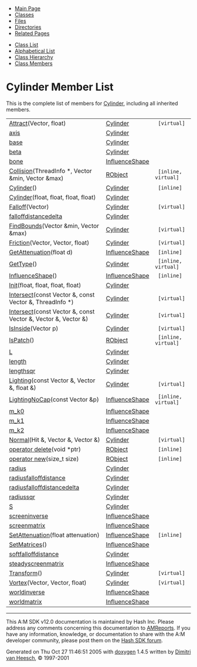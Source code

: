 <div class="tabs">

- [Main Page](index.md)
- <span id="current">[Classes](annotated.md)</span>
- [Files](files.md)
- [Directories](dirs.md)
- [Related Pages](pages.md)

</div>

<div class="tabs">

- [Class List](annotated.md)
- [Alphabetical List](classes.md)
- [Class Hierarchy](hierarchy.md)
- [Class Members](functions.md)

</div>

# Cylinder Member List

This is the complete list of members for <a href="classCylinder.md" class="el">Cylinder</a>, including all inherited members.

|  |  |  |
|----|----|----|
| <a href="classCylinder.md#7882a7921dd3430f5e0a1fa60aa374bd" class="el">Attract</a>(Vector, float) | <a href="classCylinder.md" class="el">Cylinder</a> | ` [virtual]` |
| <a href="classCylinder.md#433169d5d9bcbb6d43f0d288e68f0cad" class="el">axis</a> | <a href="classCylinder.md" class="el">Cylinder</a> |  |
| <a href="classCylinder.md#593616de15330c0fb2d55e55410bf994" class="el">base</a> | <a href="classCylinder.md" class="el">Cylinder</a> |  |
| <a href="classCylinder.md#987bcab01b929eb2c07877b224215c92" class="el">beta</a> | <a href="classCylinder.md" class="el">Cylinder</a> |  |
| <a href="classInfluenceShape.md#a57fc812a9521b8c0ede9a2724351a55" class="el">bone</a> | <a href="classInfluenceShape.md" class="el">InfluenceShape</a> |  |
| <a href="classRObject.md#baba436d04765f15dccba87a6a9a0b26" class="el">Collision</a>(ThreadInfo \*, Vector &min, Vector &max) | <a href="classRObject.md" class="el">RObject</a> | ` [inline, virtual]` |
| <a href="classCylinder.md#3e04ea8fb4a787edfaab7e50dfd19452" class="el">Cylinder</a>() | <a href="classCylinder.md" class="el">Cylinder</a> | ` [inline]` |
| <a href="classCylinder.md#bc9c49bde688e61ca33ebaed0cb34dbe" class="el">Cylinder</a>(float, float, float, float) | <a href="classCylinder.md" class="el">Cylinder</a> |  |
| <a href="classCylinder.md#b5bbca2d93358bcb0059f7f9c68ca1ea" class="el">Falloff</a>(Vector) | <a href="classCylinder.md" class="el">Cylinder</a> | ` [virtual]` |
| <a href="classCylinder.md#480bbfb58eec35a1faf2785276b01fc0" class="el">falloffdistancedelta</a> | <a href="classCylinder.md" class="el">Cylinder</a> |  |
| <a href="classCylinder.md#1f8f3d611956246ca336e4f45fd01927" class="el">FindBounds</a>(Vector &min, Vector &max) | <a href="classCylinder.md" class="el">Cylinder</a> | ` [virtual]` |
| <a href="classCylinder.md#60d1c5feb2dc82c525ec1f9ef1a734b6" class="el">Friction</a>(Vector, Vector, float) | <a href="classCylinder.md" class="el">Cylinder</a> | ` [virtual]` |
| <a href="classInfluenceShape.md#295b20d009018e2440e3b3ab2d053928" class="el">GetAttenuation</a>(float d) | <a href="classInfluenceShape.md" class="el">InfluenceShape</a> | ` [inline]` |
| <a href="classCylinder.md#97bbe45df6b2b139c951f179d5dc83b8" class="el">GetType</a>() | <a href="classCylinder.md" class="el">Cylinder</a> | ` [inline, virtual]` |
| <a href="classInfluenceShape.md#69c0e794ea931eadcfa6bd26a668bfce" class="el">InfluenceShape</a>() | <a href="classInfluenceShape.md" class="el">InfluenceShape</a> | ` [inline]` |
| <a href="classCylinder.md#4c070b0557b1721beae94ed3acb8db3c" class="el">Init</a>(float, float, float, float) | <a href="classCylinder.md" class="el">Cylinder</a> |  |
| <a href="classCylinder.md#ebc1dd006469e892a02410cbfdd1d3ec" class="el">Intersect</a>(const Vector &, const Vector &, ThreadInfo \*) | <a href="classCylinder.md" class="el">Cylinder</a> | ` [virtual]` |
| <a href="classCylinder.md#3a8a40efddd68314bac0f4f5cb5d99fb" class="el">Intersect</a>(const Vector &, const Vector &, Vector &, Vector &) | <a href="classCylinder.md" class="el">Cylinder</a> | ` [virtual]` |
| <a href="classCylinder.md#cf5b86a14d1309ececc1cf2190d848b0" class="el">IsInside</a>(Vector p) | <a href="classCylinder.md" class="el">Cylinder</a> | ` [virtual]` |
| <a href="classRObject.md#4bffe3bafe7317374a6eb3369ba34453" class="el">IsPatch</a>() | <a href="classRObject.md" class="el">RObject</a> | ` [inline, virtual]` |
| <a href="classCylinder.md#d20caec3b48a1eef164cb4ca81ba2587" class="el">L</a> | <a href="classCylinder.md" class="el">Cylinder</a> |  |
| <a href="classCylinder.md#2fa47f7c65fec19cc163b195725e3844" class="el">length</a> | <a href="classCylinder.md" class="el">Cylinder</a> |  |
| <a href="classCylinder.md#a47af4ad1faba99be2b99b4f7c2bf05d" class="el">lengthsqr</a> | <a href="classCylinder.md" class="el">Cylinder</a> |  |
| <a href="classCylinder.md#3a5a7a2826e9d50e9b04343b3e2e5212" class="el">Lighting</a>(const Vector &, Vector &, float &) | <a href="classCylinder.md" class="el">Cylinder</a> | ` [virtual]` |
| <a href="classInfluenceShape.md#863d00ecaa895fef07eee8d995926179" class="el">LightingNoCap</a>(const Vector &p) | <a href="classInfluenceShape.md" class="el">InfluenceShape</a> | ` [inline, virtual]` |
| <a href="classInfluenceShape.md#7a1a343404f3fab290d884351454c3b9" class="el">m_k0</a> | <a href="classInfluenceShape.md" class="el">InfluenceShape</a> |  |
| <a href="classInfluenceShape.md#7d5e2f9ec5ee7c5f0fe731f5d737905f" class="el">m_k1</a> | <a href="classInfluenceShape.md" class="el">InfluenceShape</a> |  |
| <a href="classInfluenceShape.md#b33ad3849b8bb8ef848fcfc75ea143e6" class="el">m_k2</a> | <a href="classInfluenceShape.md" class="el">InfluenceShape</a> |  |
| <a href="classCylinder.md#8a11f22291743884b9331d9cb58e455e" class="el">Normal</a>(Hit &, Vector &, Vector &) | <a href="classCylinder.md" class="el">Cylinder</a> | ` [virtual]` |
| <a href="classRObject.md#b2a90b0840ba0f087728d89d27353935" class="el">operator delete</a>(void \*ptr) | <a href="classRObject.md" class="el">RObject</a> | ` [inline]` |
| <a href="classRObject.md#650118fc0cd96c1cd00cb1243c5e3358" class="el">operator new</a>(size_t size) | <a href="classRObject.md" class="el">RObject</a> | ` [inline]` |
| <a href="classCylinder.md#fc021d54683383e5078ab9fefc4d53c8" class="el">radius</a> | <a href="classCylinder.md" class="el">Cylinder</a> |  |
| <a href="classCylinder.md#0cfd751c35c87074b8b89276e141615d" class="el">radiusfalloffdistance</a> | <a href="classCylinder.md" class="el">Cylinder</a> |  |
| <a href="classCylinder.md#c48f3a7303cbbca387e277a93f6c3aa7" class="el">radiusfalloffdistancedelta</a> | <a href="classCylinder.md" class="el">Cylinder</a> |  |
| <a href="classCylinder.md#9412f6bc1eb7062c2c85b62daefca994" class="el">radiussqr</a> | <a href="classCylinder.md" class="el">Cylinder</a> |  |
| <a href="classCylinder.md#5dbc98dcc983a70728bd082d1a47546e" class="el">S</a> | <a href="classCylinder.md" class="el">Cylinder</a> |  |
| <a href="classInfluenceShape.md#ba7a4b02666c3118a86ddb75ecb809e2" class="el">screeninverse</a> | <a href="classInfluenceShape.md" class="el">InfluenceShape</a> |  |
| <a href="classInfluenceShape.md#a5ee57887ab68b45e635e12623ba1432" class="el">screenmatrix</a> | <a href="classInfluenceShape.md" class="el">InfluenceShape</a> |  |
| <a href="classInfluenceShape.md#7490d5dd0cac19f83890f8b849062bc1" class="el">SetAttenuation</a>(float attenuation) | <a href="classInfluenceShape.md" class="el">InfluenceShape</a> | ` [inline]` |
| <a href="classInfluenceShape.md#e976136b845128b8c3ffc6df95689a1b" class="el">SetMatrices</a>() | <a href="classInfluenceShape.md" class="el">InfluenceShape</a> |  |
| <a href="classCylinder.md#044f4c255ee2b04cee19959f28705d75" class="el">softfalloffdistance</a> | <a href="classCylinder.md" class="el">Cylinder</a> |  |
| <a href="classInfluenceShape.md#44eb61281bf6a480ec9aeb4bb182bc52" class="el">steadyscreenmatrix</a> | <a href="classInfluenceShape.md" class="el">InfluenceShape</a> |  |
| <a href="classCylinder.md#4b8349c99073588f0ccf6dd2c55a1202" class="el">Transform</a>() | <a href="classCylinder.md" class="el">Cylinder</a> | ` [virtual]` |
| <a href="classCylinder.md#cf2ea65a3bf1134f7a05638c12a6c1bf" class="el">Vortex</a>(Vector, Vector, float) | <a href="classCylinder.md" class="el">Cylinder</a> | ` [virtual]` |
| <a href="classInfluenceShape.md#e63ec5cd1c3a74c36c45f4c1e2524ae6" class="el">worldinverse</a> | <a href="classInfluenceShape.md" class="el">InfluenceShape</a> |  |
| <a href="classInfluenceShape.md#c566097eca4afce9fbc6163180f328eb" class="el">worldmatrix</a> | <a href="classInfluenceShape.md" class="el">InfluenceShape</a> |  |

------------------------------------------------------------------------

<span class="small">This A:M SDK v12.0 documentation is maintained by Hash Inc. Please address any comments concerning this documentation to [AMReports](http://www.hash.com/reports). If you have any information, knowledge, or documentation to share with the A:M developer community, please post them on the [Hash SDK forum](http://www.hash.com/forums/index.php?showforum=11).</span>

Generated on Thu Oct 27 11:46:51 2005 with [<span class="image placeholder" original-image-src="doxygen.png" original-image-title="" height="45" width="100" align="middle" border="0">doxygen</span>](http://www.doxygen.org/index.html) 1.4.5 written by [Dimitri van Heesch](mailto:dimitri@stack.nl), © 1997-2001
